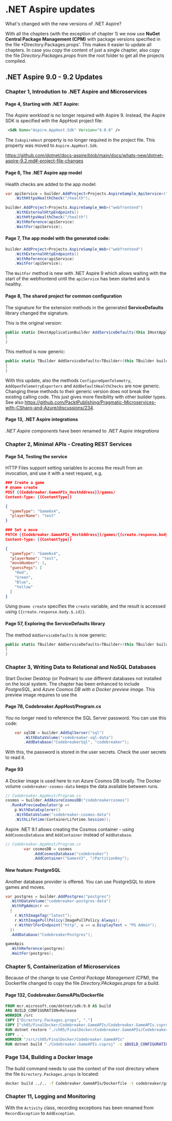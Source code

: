 # .NET Aspire updates

What's changed with the new versions of .NET Aspire?

With all the chapters (with the exception of chapter 1) we now use **NuGet Central Package Management (CPM)** with package versions specified in the file *Directory.Packages.props'. This makes it easier to update all chapters.
In case you copy the content of just a single chapter, also copy the file *Directory.Packages.props* from the root folder to get all the projects compiled.

## .NET Aspire 9.0 - 9.2 Updates

### Chapter 1, Introdution to .NET Aspire and Microservices

#### Page 4, Starting with .NET Aspire:

The *Aspire workload* is no longer required with Aspire 9. Instead, the Aspire SDK is specified with the AppHost project file:

```xml
 <Sdk Name="Aspire.AppHost.Sdk" Version="9.0.0" />
```

The `IsAspireHost` property is no longer required in the project file. This property was moved to `Aspire.AppHost.Sdk`.

https://github.com/dotnet/docs-aspire/blob/main/docs/whats-new/dotnet-aspire-9.2.md#-project-file-changes

#### Page 6, The .NET Aspire app model

Health checks are added to the app model:

```csharp
var apiService = builder.AddProject<Projects.AspireSample_ApiService>("apiservice")
    .WithHttpsHealthCheck("/health");

builder.AddProject<Projects.AspireSample_Web>("webfrontend")
    .WithExternalHttpEndpoints()
    .WithHttpsHealthCheck("/health")
    .WithReference(apiService)
    .WaitFor(apiService);
```

#### Page 7, The app model with the generated code:

```csharp
builder.AddProject<Projects.AspireSample_Web>("webfrontend")
    .WithExternalHttpEndpoints()
    .WithReference(apiService)
    .WaitFor(apiService);
```

The `WaitFor` method is new with .NET Aspire 9 which allows waiting with the start of the webfrontend until the `apiService` has been started and is healthy.

#### Page 8, The shared project for common configuration

The signature for the extension methods in the generated **ServiceDefaults** library changed the signature.

This is the original version:

```csharp
public static IHostApplicationBuilder AddServiceDefaults(this IHostApplicationBBuilder builder)
{
}
```

This method is now generic:

```csharp
public static TBuilder AddServiceDefaults<TBuilder>(this TBuilder builder) where TBuilder : IHostApplicationBuilder
{
}
```

With this update, also the methods `ConfigureOpenTelemetry`, `AddOpenTelemetryExporters` and `AddDefaultHealthChecks` are now generic. Changing these methods to their generic version does not break the existing calling code. This just gives more flexibility with other builder types. 
See also https://github.com/PacktPublishing/Pragmatic-Microservices-with-CSharp-and-Azure/discussions/234.

#### Page 13, .NET Aspire integrations

*.NET Aspire components* have been renamed to *.NET Aspire integrations*

### Chapter 2, Minimal APIs - Creating REST Services

#### Page 54, Testing the service

HTTP Files support setting variables to access the result from an invocation, and use it with a next request, e.g.

```json
### Create a game
# @name create
POST {{Codebreaker.GameAPIs_HostAddress}}/games/
Content-Type: {{ContentType}}

{
  "gameType": "Game6x4",
  "playerName": "test"
}

### Set a move
PATCH {{Codebreaker.GameAPIs_HostAddress}}/games/{{create.response.body.$.id}}
Content-Type: {{ContentType}}

{
  "gameType": "Game6x4",
  "playerName": "test",
  "moveNumber": 1,
  "guessPegs": [
    "Red",
    "Green",
    "Blue",
    "Yellow"
  ]
}
```

Using `@name create` specifies the `create` variable, and the result is accessed using `{{create.response.body.$.id}}`.

#### Page 57, Exploring the ServiceDefaults library

The method `AddServiceDefaults` is now generic:

```csharp
public static TBuilder AddServiceDefaults<TBuilder>(this TBuilder builder) where TBuilder : IHostApplicationBuilder
{
}
```

### Chapter 3, Writing Data to Relational and NoSQL Databases

Start Docker Desktop (or Podman) to use different databases not installed on the local system. The chapter has been enhanced to include *PostgreSQL*, and *Azure Cosmos DB with a Docker preview image*. This preview image requires to use the 

#### Page 78, Codebreaker.AppHost/Program.cs

You no longer need to reference the SQL Server password. You can use this code:

```csharp
    var sqlDB = builder.AddSqlServer("sql")
        .WithDataVolume("codebreaker-sql-data")
        .AddDatabase("CodebreakerSql", "codebreaker");
```

With this, the password is stored in the user secrets. Check the user secrets to read it.

#### Page 93

A Docker image is used here to run Azure Cosmos DB locally. The Docker volume `codebreaker-cosmos-data` keeps the data available between runs.

```csharp
// Codebreaker.AppHost/Program.cs
cosmos = builder.AddAzureCosmosDB("codebreakercosmos")
  .RunAsPreviewEmulator(p =>
    p.WithDataExplorer()
    .WithDataVolume("codebreaker-cosmos-data")
    .WithLifetime(ContainerLifetime.Session));
```

Aspire .NET 9.1 allows creating the Cosmos container - using `AddCosmosDatabase` and `AddContainer` instead of `AddDatabase`.

```csharp
// Codebreaker.AppHost/Program.cs
        var cosmosDB = cosmos
            .AddCosmosDatabase("codebreaker")
            .AddContainer("GamesV3", "/PartitionKey");
```

#### New feature: PostgreSQL

Another database provider is offered. You can use PostgreSQL to store games and moves.

```csharp
var postgres = builder.AddPostgres("postgres")
  .WithDataVolume("codebreaker-postgres-data")
  .WithPgAdmin(r =>
  {
    r.WithImageTag("latest");
    r.WithImagePullPolicy(ImagePullPolicy.Always);
    r.WithUrlForEndpoint("http", u => u.DisplayText = "PG Admin");
  })
  .AddDatabase("CodebreakerPostgres");

gameApis
  .WithReference(postgres)
  .WaitFor(postgres);
```

### Chapter 5, Containerization of Microservices

Because of the change to use *Central Package Management (CPM)*, the Dockerfile changed to copy the file *Directory.PAckages.props* for a build.

#### Page 132, Codebreaker.GameAPIs/Dockerfile

```Dockerfile
FROM mcr.microsoft.com/dotnet/sdk:9.0 AS build
ARG BUILD_CONFIGURATION=Release
WORKDIR /src
COPY ["Directory.Packages.props", "."]
COPY ["ch05/FinalDocker/Codebreaker.GameAPIs/Codebreaker.GameAPIs.csproj", "ch05/FinalDocker/Codebreaker.GameAPIs/"]
RUN dotnet restore "./ch05/FinalDocker/Codebreaker.GameAPIs/Codebreaker.GameAPIs.csproj"
COPY . .
WORKDIR "/src/ch05/FinalDocker/Codebreaker.GameAPIs"
RUN dotnet build "./Codebreaker.GameAPIs.csproj" -c $BUILD_CONFIGURATION -o /app/build
```

### Page 134, Building a Docker Image

The build command needs to use the context of the root directory where the file `Directory.Packages.props` is located:

```bash
docker build ../.. -f Codebreaker.GameAPIs/Dockerfile -t codebreaker/gamesapi:3.5.4 -t codebreaker/gamesapi.latest
```

### Chapter 11, Logging and Monitoring

With the `Activity` class, recording exceptions has been renamed from `RecordException` to `AddException`.
